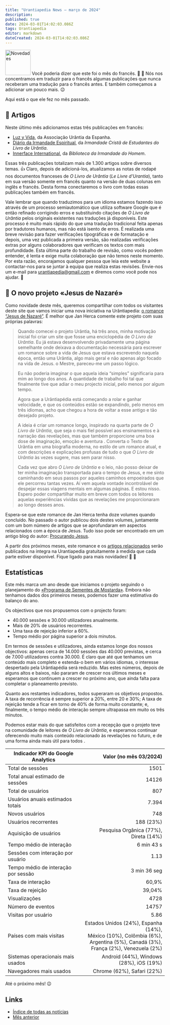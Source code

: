 ```yaml
---
title: "Urantiapedia News — março de 2024"
description: 
published: true
date: 2024-03-01T14:02:03.086Z
tags: Urantiapedia
editor: markdown
dateCreated: 2024-03-01T14:02:03.086Z
---
```


<img src="/_assets/svg/icon-news.svg" alt="Novedades" style="width: 80px;"> Você poderia dizer que este foi o mês do francês. :tokyo_tower: :sparkling_heart: Nós nos concentramos em traduzir para o francês algumas publicações que nunca receberam uma tradução para o francês antes. E também começamos a adicionar um pouco mais. :wink:

Aqui está o que ele fez no mês passado.

## :page_with_curl: Artigos

Neste último mês adicionamos estas três publicações em francês:

- [Luz y Vida](/fr/index/articles_luz_y_vida), da Associação Urântia da Espanha.
- [Diário da Irmandade Espiritual](/fr/index/articles_spiritual_fellowship_journal), da _Irmandade Cristã de Estudantes do Livro de Urântia_.
- [Innerface International](/fr/index/articles_innerface), da _Biblioteca da Irmandade do Homem_.

Essas três publicações totalizam mais de 1.300 artigos sobre diversos temas. :+1: Claro, depois de adicioná-los, atualizamos as notas de rodapé nos documentos franceses de _O Livro de Urântia_ (_Le Livre d'Urantia_), tanto em sua versão somente em francês quanto na versão de duas colunas em inglês e francês. Desta forma conectaremos o livro com todas essas publicações também em francês.

Vale lembrar que quando traduzimos para um idioma estamos fazendo isso através de um processo semiautomático que utiliza software Google que é então refinado corrigindo erros e substituindo citações de _O Livro de Urântia_ pelos originais existentes nas traduções já disponíveis. Este processo é muito mais rápido do que uma tradução tradicional feita apenas por tradutores humanos, mas não está isento de erros. É realizada uma breve revisão para fazer verificações tipográficas e de formatação e depois, uma vez publicada a primeira versão, são realizadas verificações extras por alguns colaboradores que verificam os textos com mais profundidade. Esta última parte do trabalho de revisão, como vocês podem entender, é lenta e exige muita colaboração que não temos neste momento. Por esta razão, encorajamos qualquer pessoa que leia este website a contactar-nos para se juntar à equipa que realiza estas revisões. Envie-nos um e-mail para urantiapedia@gmail.com e diremos como você pode nos ajudar. :pray:

## :notebook_with_decorative_cover: O novo projeto «Jesus de Nazaré»

Como novidade deste mês, queremos compartilhar com todos os visitantes deste site que vamos iniciar uma nova iniciativa na Urântiapedia: [o romance “Jesus de Nazaré”](/es/book/Jan_Herca/Jesus_of_Nazareth). É melhor que Jan Herca comente este projeto com suas próprias palavras: 

> Quando comecei o projeto Urântia, há três anos, minha motivação inicial foi criar um site que fosse uma enciclopédia de _O Livro de Urântia_. Eu já estava desenvolvendo privadamente uma página semelhante onde deixava a documentação necessária para escrever um romance sobre a vida de Jesus que estava escrevendo naquela época, então uma Urântia, algo mais geral e não apenas algo focado na vida de Jesus. o Mestre, pareceu-me um passo lógico. 
> 
> Eu não poderia imaginar o que aquela ideia “simples” significaria para mim ao longo dos anos. A quantidade de trabalho foi tal que finalmente tive que adiar o meu projecto inicial, pelo menos por algum tempo. 
> 
> Agora que a Urântiapédia está começando a rolar e ganhar velocidade, e que os conteúdos estão se expandindo, pelo menos em três idiomas, acho que chegou a hora de voltar a esse antigo e tão desejado projeto. 
> 
> A ideia é criar um romance longo, inspirado na quarta parte de _O Livro de Urântia_, que seja o mais fiel possível aos ensinamentos e à narração das revelações, mas que também proporcione uma boa dose de imaginação, emoção e aventura . Converta o Texto de Urântia em uma biografia moderna, no estilo de um romance atual, e com descrições e explicações profusas de tudo o que _O Livro de Urântia_ às vezes sugere, mas sem parar nisso. 
>
> Cada vez que abro _O Livro de Urântia_ e o leio, não posso deixar de ter minha imaginação transportada para o tempo de Jesus, e me sinto caminhando em seus passos por aqueles caminhos empoeirados que ele percorreu tantas vezes. Aí vem aquela vontade incontrolável de despejar essas viagens mentais em algumas páginas. E estou nisso. Espero poder compartilhar muito em breve com todos os leitores aquelas experiências vívidas que as revelações me proporcionaram ao longo desses anos. 

Espera-se que este romance de Jan Herca tenha doze volumes quando concluído. No passado o autor publicou dois destes volumes, juntamente com um bom número de artigos que se aprofundaram em aspectos relacionados com a época de Jesus. Tudo isso pode ser encontrado em um antigo blog do autor: [Procurando Jesus](https://buscandoajesus.wordpress.com). 

A partir dos próximos meses, este romance e os [artigos relacionados](/es/index/articles_jan_herca) serão publicados na íntegra na Urantiapedia gratuitamente à medida que cada parte estiver disponível. Fique ligado para mais novidades! :clap: :clap: 

## Estatísticas

Este mês marca um ano desde que iniciamos o projeto seguindo o planejamento do [«Programa de Sementes de Mostarda»](https://www.urantia.org/news/2023-03/mustard-seed-grants-program). Embora não tenhamos dados dos primeiros meses, podemos fazer uma estimativa do balanço do ano. 

Os objectivos que nos propusemos com o projecto foram: 
- 40.000 sessões e 30.000 utilizadores anualmente. 
- Mais de 20% de usuários recorrentes. 
- Uma taxa de rejeição inferior a 60%. 
- Tempo médio por página superior a dois minutos. 

Em termos de sessões e utilizadores, ainda estamos longe dos nossos objectivos: apenas cerca de 14.000 sessões das 40.000 previstas, e cerca de 7.000 utilizadores contra 30.000. É claro que até que tenhamos um conteúdo mais completo e estenda-o bem em vários idiomas, o interesse despertado pela Urântiapédia será reduzido. Mas estes números, depois de alguns altos e baixos, não pararam de crescer nos últimos meses e esperamos que continuem a crescer no próximo ano, que ainda falta para completar o planeamento previsto. 

Quanto aos restantes indicadores, todos superaram os objetivos propostos. A taxa de recorrência é sempre superior a 20%, entre 20 e 30%; A taxa de rejeição tende a ficar em torno de 40% de forma muito constante; e, finalmente, o tempo médio de interação sempre ultrapassa em muito os três minutos. 

Podemos estar mais do que satisfeitos com a recepção que o projeto teve na comunidade de leitores de _O Livro de Urântia_, e esperamos continuar oferecendo muito mais conteúdo relacionado às revelações no futuro, e de uma forma ainda mais útil para todos . 

Indicador KPI do Google Analytics | Valor (no mês 03/2024) 
--- | ---: 
Total de sessões | 1501 
Total anual estimado de sessões | 14126 
Total de usuários | 807 
Usuários anuais estimados totais | 7.394 
Novos usuários | 748 
Usuários recorrentes | 188 (23%) 
Aquisição de usuários | Pesquisa Orgânica (77%), Direta (14%) 
Tempo médio de interação | 6 min 43 s 
Sessões com interação por usuário | 1.13 
Tempo médio de interação por sessão | 3 min 36 seg 
Taxa de interação | 60,9% 
Taxa de rejeição | 39,04% 
Visualizações | 4728 
Número de eventos | 14757 
Visitas por usuário | 5.86 
Países com mais visitas | Estados Unidos (24%), Espanha (14%), <br>México (10%), Colômbia (6%), <br>Argentina (5%), Canadá (3%), <br>França (2%), Venezuela (2%) 
Sistemas operacionais mais usados | Android (44%), Windows (28%), iOS (19%) 
Navegadores mais usados ​​| Chrome (62%), Safari (22%) 

Até o próximo mês! :wink: 

## Links

- [Índice de todas as notícias](/pt/news) 
- [Mês anterior](/pt/news/2024/02)
